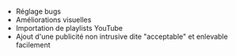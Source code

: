 - Réglage bugs
- Améliorations visuelles
- Importation de playlists YouTube
- Ajout d'une publicité non intrusive dite "acceptable" et enlevable facilement